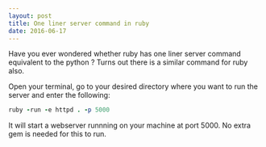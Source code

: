 ```yaml
---
layout: post
title: One liner server command in ruby
date: 2016-06-17
---
```


Have you ever wondered whether ruby has one liner server command equivalent to the python ?
Turns out there is a similar command for ruby also.

Open your terminal, go to your desired directory where you want to run the server and enter the following:

``` ruby
ruby -run -e httpd . -p 5000
```

It will start a webserver runnning on your machine at port 5000. No extra gem is needed for this to run.
        